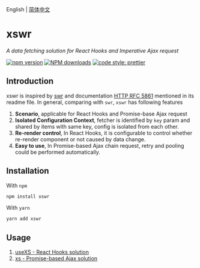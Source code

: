 English | [简体中文](./README-zh_CN.md)

# xswr

_A data fetching solution for React Hooks and Imperative Ajax request_

[![npm version](https://img.shields.io/npm/v/xswr.svg?style=flat)](https://www.npmjs.com/package/xswr) [![NPM downloads](https://img.shields.io/npm/dm/xswr.svg?style=flat-square)](http://www.npmtrends.com/xswr) [![code style: prettier](https://img.shields.io/badge/code_style-prettier-ff69b4.svg)](https://github.com/prettier/prettier)

## Introduction

xswr is inspired by [swr](https://github.com/zeit/swr) and documentation [HTTP RFC 5861](https://tools.ietf.org/html/rfc5861) mentioned in its readme file. In general, comparing with `swr`, `xswr` has following features

1. **Scenario**, applicable for React Hooks and Promise-base Ajax request
2. **Isolated Configuration Context**, fetcher is identified by `key` param and shared by items with same key, config is isolated from each other.
3. **Re-render control**, In React Hooks, it is configurable to control whether re-render component or not caused by data change.
4. **Easy to use**, In Promise-based Ajax chain request, retry and pooling could be performed automatically.

## Installation

With `npm`

```bash
npm install xswr
```

With `yarn`

```bash
yarn add xswr
```

## Usage

1. [useXS - React Hooks solution](./docs/useXS-zh_CN.md)
2. [xs - Promise-based Ajax solution](./docs/xs-zh_CN.md)
